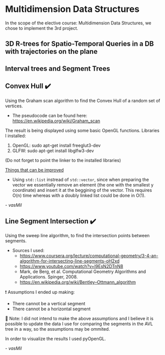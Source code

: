 # Multidimension Data Structures
In the scope of the elective course: Multidimension Data Structures, we chose to implement the 3rd project.

## 3D R-trees for Spatio-Temporal Queries in a DB with trajectories on the plane

## Interval trees and Segment Trees

## Convex Hull :heavy_check_mark:
Using the Graham scan algorithm to find the Convex Hull of a random set of vertices. 
- The pseudocode can be found here: https://en.wikipedia.org/wiki/Graham_scan

The result is being displayed using some basic OpenGL functions.
Libraries I installed:
1. OpenGL: sudo apt-get install freeglut3-dev
2. GLFW: sudo apt-get install libglfw3-dev

(Do not forget to point the linker to the installed libraries)

<u>Things that can be improved</u>
- Using `std::list` instread of `std::vector`, since when preparing the vector we essentially remove an element (the one with the smallest y coordinate) and insert it at the beggining of the vector. This requires O(n) time whereas with a doubly linked list could be done in O(1).

\- <i>vasMil</i>

## Line Segment Intersection :heavy_check_mark:
Using the sweep line algorithm, to find the intersection points between segments.
- Sources I used:
  - https://www.coursera.org/lecture/computational-geometry/3-4-an-algorithm-for-intersecting-line-segments-oH2xd
  - https://www.youtube.com/watch?v=I9EsN2DTnN8
  - Mark, de Berg, et al. Computational Geometry Algorithms and Applications. Spinger, 2008.
  - https://en.wikipedia.org/wiki/Bentley–Ottmann_algorithm

:exclamation: Assumptions I ended up making:
- There cannot be a vertical segment
- There cannot be a horizontal segment

:page_facing_up: Note:
I did not intend to make the above assumptions and I believe it is possible to update the data I use for comparing the segments in the AVL tree in a way, so the assumptions may be ommited.

In order to visualize the results I used pyOpenGL.

\- <i>vasMil</i>
